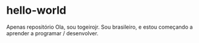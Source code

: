 # hello-world
Apenas repositório
Ola, sou togeirojr. Sou brasileiro, e estou começando a aprender a programar / desenvolver.
